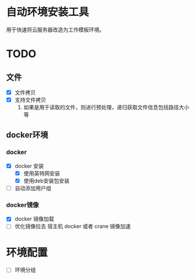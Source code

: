 # 自动环境安装工具
用于快速将云服务器改造为工作模板环境。
# TODO
## 文件
* [x] 文件拷贝 
* [x] 支持文件拷贝
    1. 如果是用于读取的文件，则进行预处理，递归获取文件信息包括路径大小等
## docker环境
### docker
* [x] docker 安装
  * [x] 使用英特网安装
  * [x] 使用deb安装包安装
* [ ] 自动添加用户组
### docker镜像
* [x] docker 镜像加载
* [ ] 优化镜像拉去 宿主机 docker 或者 crane 镜像加速
# 环境配置
* [ ] 环境分组 